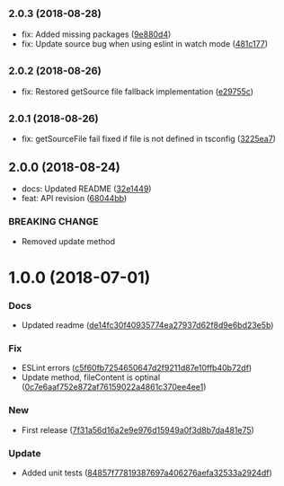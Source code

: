 ## <small>2.0.3 (2018-08-28)</small>

* fix: Added missing packages ([9e880d4](https://github.com/unlight/typescript-service/commit/9e880d4))
* fix: Update source bug when using eslint in watch mode ([481c177](https://github.com/unlight/typescript-service/commit/481c177))

## <small>2.0.2 (2018-08-26)</small>

* fix: Restored getSource file fallback implementation ([e29755c](https://github.com/unlight/typescript-service/commit/e29755c))

## <small>2.0.1 (2018-08-26)</small>

* fix: getSourceFile fail fixed if file is not defined in tsconfig ([3225ea7](https://github.com/unlight/typescript-service/commit/3225ea7))

## 2.0.0 (2018-08-24)

* docs: Updated README ([32e1449](https://github.com/unlight/typescript-service/commit/32e1449))
* feat: API revision ([68044bb](https://github.com/unlight/typescript-service/commit/68044bb))


### BREAKING CHANGE

* Removed update method

# 1.0.0 (2018-07-01)


### Docs

* Updated readme ([de14fc30f40935774ea27937d62f8d9e6bd23e5b](https://github.com/unlight/typescript-service/commit/de14fc30f40935774ea27937d62f8d9e6bd23e5b))

### Fix

* ESLint errors ([c5f60fb7254650647d2f9211d87e10ffb40b72df](https://github.com/unlight/typescript-service/commit/c5f60fb7254650647d2f9211d87e10ffb40b72df))
* Update method, fileContent is optinal ([0c7e6aaf752e872af76159022a4861c370ee4ee1](https://github.com/unlight/typescript-service/commit/0c7e6aaf752e872af76159022a4861c370ee4ee1))

### New

* First release ([7f31a56d16a2e9e976d15949a0f3d8b7da481e75](https://github.com/unlight/typescript-service/commit/7f31a56d16a2e9e976d15949a0f3d8b7da481e75))

### Update

* Added unit tests ([84857f77819387697a406276aefa32533a2924df](https://github.com/unlight/typescript-service/commit/84857f77819387697a406276aefa32533a2924df))
